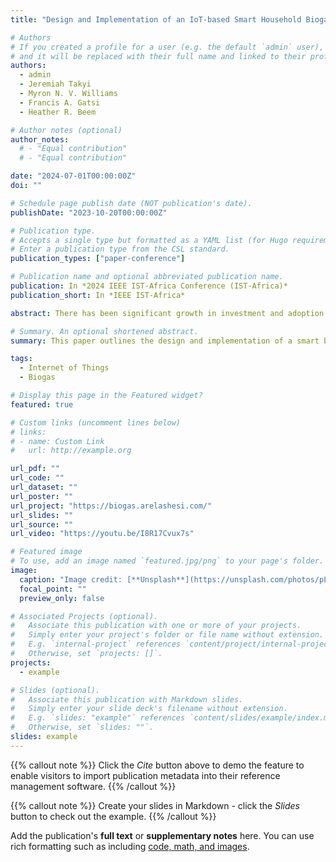 ```yaml
---
title: "Design and Implementation of an IoT-based Smart Household Biogas Digester"

# Authors
# If you created a profile for a user (e.g. the default `admin` user), write the username (folder name) here
# and it will be replaced with their full name and linked to their profile.
authors:
  - admin
  - Jeremiah Takyi
  - Myron N. V. Williams
  - Francis A. Gatsi
  - Heather R. Beem

# Author notes (optional)
author_notes:
  # - "Equal contribution"
  # - "Equal contribution"

date: "2024-07-01T00:00:00Z"
doi: ""

# Schedule page publish date (NOT publication's date).
publishDate: "2023-10-20T00:00:00Z"

# Publication type.
# Accepts a single type but formatted as a YAML list (for Hugo requirements).
# Enter a publication type from the CSL standard.
publication_types: ["paper-conference"]

# Publication name and optional abbreviated publication name.
publication: In *2024 IEEE IST-Africa Conference (IST-Africa)*
publication_short: In *IEEE IST-Africa*

abstract: There has been significant growth in investment and adoption of biogas systems over the past few years. However, biogas plants often do not perform optimally through their expected lifespan due to unconducive conditions affecting the complex microbiological anaerobic digestion process. Remote monitoring of digester conditions can aid users in gaining real-time insight into the state and performance of the digester. This paper outlines the design and implementation of a smart biogas digester for the remote monitoring of critical digester conditions using IoT technologies. It measures pH and temperature at different locations in the digester and the amount of methane gas produced. Data collected from the system is transferred through a Wi-Fi gateway to the cloud for storage and analysis of the digester state and performance using a web application. Preliminary results from system testing using unbuffered water indicate the temporal and spatial variation of temperature and relatively constant and low concentrations of methane gas in the digester, as expected.

# Summary. An optional shortened abstract.
summary: This paper outlines the design and implementation of a smart biogas digester for the remote monitoring of critical digester conditions using IoT technologies. It measures pH and temperature at different locations in the digester and the amount of methane gas produced.

tags:
  - Internet of Things
  - Biogas

# Display this page in the Featured widget?
featured: true

# Custom links (uncomment lines below)
# links:
# - name: Custom Link
#   url: http://example.org

url_pdf: ""
url_code: ""
url_dataset: ""
url_poster: ""
url_project: "https://biogas.arelashesi.com/"
url_slides: ""
url_source: ""
url_video: "https://youtu.be/I8R17Cvux7s"

# Featured image
# To use, add an image named `featured.jpg/png` to your page's folder.
image:
  caption: "Image credit: [**Unsplash**](https://unsplash.com/photos/pLCdAaMFLTE)"
  focal_point: ""
  preview_only: false

# Associated Projects (optional).
#   Associate this publication with one or more of your projects.
#   Simply enter your project's folder or file name without extension.
#   E.g. `internal-project` references `content/project/internal-project/index.md`.
#   Otherwise, set `projects: []`.
projects:
  - example

# Slides (optional).
#   Associate this publication with Markdown slides.
#   Simply enter your slide deck's filename without extension.
#   E.g. `slides: "example"` references `content/slides/example/index.md`.
#   Otherwise, set `slides: ""`.
slides: example
---
```


{{% callout note %}}
Click the _Cite_ button above to demo the feature to enable visitors to import publication metadata into their reference management software.
{{% /callout %}}

{{% callout note %}}
Create your slides in Markdown - click the _Slides_ button to check out the example.
{{% /callout %}}

Add the publication's **full text** or **supplementary notes** here. You can use rich formatting such as including [code, math, and images](https://docs.hugoblox.com/content/writing-markdown-latex/).
